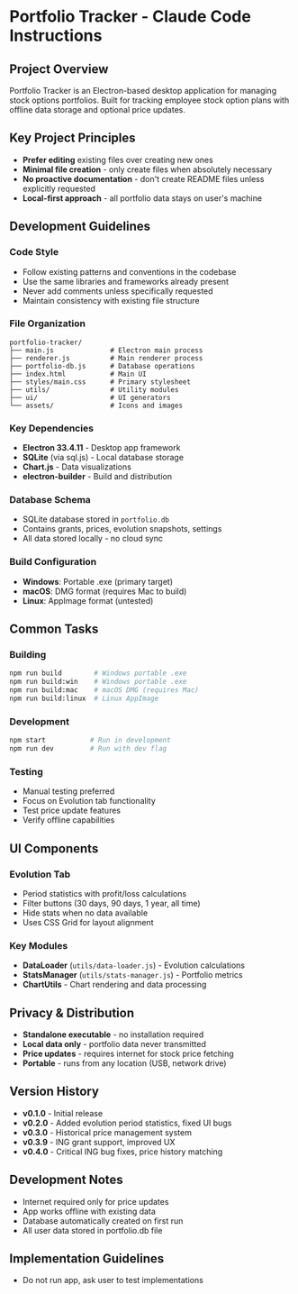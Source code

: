 # Portfolio Tracker - Claude Code Instructions

## Project Overview
Portfolio Tracker is an Electron-based desktop application for managing stock options portfolios. Built for tracking employee stock option plans with offline data storage and optional price updates.

## Key Project Principles
- **Prefer editing** existing files over creating new ones
- **Minimal file creation** - only create files when absolutely necessary
- **No proactive documentation** - don't create README files unless explicitly requested
- **Local-first approach** - all portfolio data stays on user's machine

## Development Guidelines

### Code Style
- Follow existing patterns and conventions in the codebase
- Use the same libraries and frameworks already present
- Never add comments unless specifically requested
- Maintain consistency with existing file structure

### File Organization
```
portfolio-tracker/
├── main.js              # Electron main process
├── renderer.js          # Main renderer process  
├── portfolio-db.js      # Database operations
├── index.html           # Main UI
├── styles/main.css      # Primary stylesheet
├── utils/               # Utility modules
├── ui/                  # UI generators
└── assets/              # Icons and images
```

### Key Dependencies
- **Electron 33.4.11** - Desktop app framework
- **SQLite** (via sql.js) - Local database storage
- **Chart.js** - Data visualizations
- **electron-builder** - Build and distribution

### Database Schema
- SQLite database stored in `portfolio.db`
- Contains grants, prices, evolution snapshots, settings
- All data stored locally - no cloud sync

### Build Configuration
- **Windows**: Portable .exe (primary target)
- **macOS**: DMG format (requires Mac to build)
- **Linux**: AppImage format (untested)

## Common Tasks

### Building
```bash
npm run build        # Windows portable .exe
npm run build:win    # Windows portable .exe  
npm run build:mac    # macOS DMG (requires Mac)
npm run build:linux  # Linux AppImage
```

### Development
```bash
npm start           # Run in development
npm run dev         # Run with dev flag
```

### Testing
- Manual testing preferred
- Focus on Evolution tab functionality
- Test price update features
- Verify offline capabilities

## UI Components

### Evolution Tab
- Period statistics with profit/loss calculations
- Filter buttons (30 days, 90 days, 1 year, all time)
- Hide stats when no data available
- Uses CSS Grid for layout alignment

### Key Modules
- **DataLoader** (`utils/data-loader.js`) - Evolution calculations
- **StatsManager** (`utils/stats-manager.js`) - Portfolio metrics
- **ChartUtils** - Chart rendering and data processing

## Privacy & Distribution
- **Standalone executable** - no installation required
- **Local data only** - portfolio data never transmitted
- **Price updates** - requires internet for stock price fetching
- **Portable** - runs from any location (USB, network drive)

## Version History
- **v0.1.0** - Initial release
- **v0.2.0** - Added evolution period statistics, fixed UI bugs
- **v0.3.0** - Historical price management system
- **v0.3.9** - ING grant support, improved UX
- **v0.4.0** - Critical ING bug fixes, price history matching

## Development Notes
- Internet required only for price updates
- App works offline with existing data
- Database automatically created on first run
- All user data stored in portfolio.db file

## Implementation Guidelines
- Do not run app, ask user to test implementations